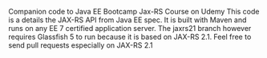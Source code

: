 Companion code to Java EE Bootcamp Jax-RS Course on Udemy
This code is a details the JAX-RS API from Java EE spec. It is built with Maven and runs on any EE 7 certified application server. The jaxrs21 branch however requires Glassfish 5 to run because it is based on JAX-RS 2.1. Feel free to send pull requests especially on JAX-RS 2.1
